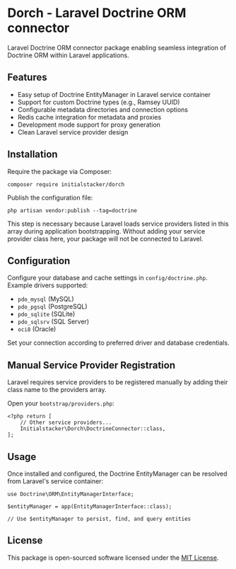 # Dorch - Laravel Doctrine ORM connector

Laravel Doctrine ORM connector package enabling seamless integration of Doctrine ORM within Laravel applications.

## Features

- Easy setup of Doctrine EntityManager in Laravel service container
- Support for custom Doctrine types (e.g., Ramsey UUID)
- Configurable metadata directories and connection options
- Redis cache integration for metadata and proxies
- Development mode support for proxy generation
- Clean Laravel service provider design

## Installation

Require the package via Composer:

```
composer require initialstacker/dorch
```

Publish the configuration file:

```
php artisan vendor:publish --tag=doctrine
```

This step is necessary because Laravel loads service providers listed in this array during application bootstrapping. Without adding your service provider class here, your package will not be connected to Laravel.

## Configuration

Configure your database and cache settings in `config/doctrine.php`. Example drivers supported:

- `pdo_mysql` (MySQL)
- `pdo_pgsql` (PostgreSQL)
- `pdo_sqlite` (SQLite)
- `pdo_sqlsrv` (SQL Server)
- `oci8` (Oracle)

Set your connection according to preferred driver and database credentials.

## Manual Service Provider Registration

Laravel requires service providers to be registered manually by adding their class name to the providers array.

Open your `bootstrap/providers.php`:

```
<?php return [
    // Other service providers...
    Initialstacker\Dorch\DoctrineConnector::class,
];
```

## Usage

Once installed and configured, the Doctrine EntityManager can be resolved from Laravel's service container:

```
use Doctrine\ORM\EntityManagerInterface;

$entityManager = app(EntityManagerInterface::class);

// Use $entityManager to persist, find, and query entities
```

## License

This package is open-sourced software licensed under the [MIT License](https://opensource.org/licenses/MIT).
